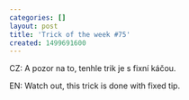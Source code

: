 ```yaml
---
categories: []
layout: post
title: 'Trick of the week #75'
created: 1499691600
---
```

CZ: A pozor na to, tenhle trik je s fixní káčou.<br />
EN: Watch out, this trick is done with fixed tip.<br />
<br />
<div class="youtube-player" data-id="Up23WA55us4"></div>
